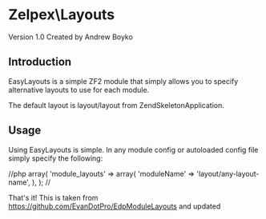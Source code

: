 Zelpex\Layouts
================
Version 1.0 Created by Andrew Boyko

Introduction
------------

EasyLayouts is a simple ZF2 module that simply
allows you to specify alternative layouts to use for each module.

The default layout is layout/layout from ZendSkeletonApplication.

Usage
-----

Using EasyLayouts is simple. In any module config or autoloaded
config file simply specify the following:

//php
array(
    'module_layouts' => array(
        'moduleName' => 'layout/any-layout-name',
    ),
);
//

That's it!
This is taken from https://github.com/EvanDotPro/EdpModuleLayouts and updated

